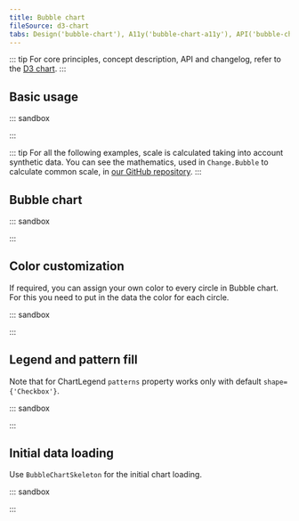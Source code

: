 ```yaml
---
title: Bubble chart
fileSource: d3-chart
tabs: Design('bubble-chart'), A11y('bubble-chart-a11y'), API('bubble-chart-api'), Examples('bubble-chart-d3-code'), Changelog('d3-chart-changelog')
---
```


::: tip
For core principles, concept description, API and changelog, refer to the [D3 chart](/data-display/d3-chart/d3-chart).
:::

## Basic usage

::: sandbox

<script lang="tsx">
  export Demo from './examples/basic-usage.tsx';
</script>

:::

::: tip
For all the following examples, scale is calculated taking into account synthetic data. 
You can see the mathematics, used in `Change.Bubble` to calculate common scale, in [our GitHub repository](https://github.com/semrush/intergalactic/blob/master/semcore/d3-chart/src/component/Chart/BubbleChart.tsx#L84).
:::

## Bubble chart

::: sandbox

<script lang="tsx">
  export Demo from './examples/bubble-chart.tsx';
</script>

:::

## Color customization

If required, you can assign your own color to every circle in Bubble chart. For this you need to put in the data the color for each circle.

::: sandbox

<script lang="tsx">
  export Demo from './examples/color-customization.tsx';
</script>

:::

## Legend and pattern fill

Note that for ChartLegend `patterns` property works only with default `shape={'Checkbox'}`.

::: sandbox

<script lang="tsx">
  export Demo from './examples/legend-and-pattern-fill.tsx';
</script>

:::

## Initial data loading

Use `BubbleChartSkeleton` for the initial chart loading.

::: sandbox

<script lang="tsx">
  export Demo from './examples/initial-data-loading.tsx';
</script>

:::
